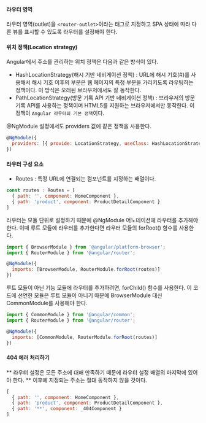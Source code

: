 #### 라우터 영역
라우터 영역(outlet)을 `<router-outlet>`이라는 태그로 지정하고 SPA 상태에 따라 다른 뷰를 표시할 수 있도록 라우터를 설정해야 한다.

#### 위치 정책(Location strategy)
Angular에서 주소를 관리하는 위치 정책은 다음과 같은 방식이 있다.
- HashLocationStrategy(해시 기반 네비게이션 정책) : URL에 해시 기호(#)를 사용해서 해시 기호 이후의 부분은 웹 페이지의
특정 부분을 가리키도록 라우팅하는 정책이다. 이 방식은 오래된 브라우저에서도 잘 동작한다.
- PathLocationStrategy(방문 기록 API 기반 네비게이션 정책) : 브라우저의 방문 기록 API를 사용하는 정책이며 HTML5를 지원하는
브라우저에서만 동작한다. 이 정책이 `Angular 라우터의 기본 정책`이다.

@NgModule 설정에서도 providers 값에 같은 정책을 사용한다.
```js
@NgModule({
  providers: [{ provide: LocationStrategy, useClass: HashLocationStrategy }]
})
```

#### 라우터 구성 요소
- Routes : 특정 URL에 연결되는 컴포넌트를 지정하는 배열이다.
```js
const routes : Routes = [
  { path: '', component: HomeComponent },
  { path: 'product', component: ProductDetailComponent }
]
```

라우터는 모듈 단위로 설정하기 때문에 @NgModule 어노테이션에 라우터를 추가해야 한다.
이때 루트 모듈에 라우터를 추가한다면 라우터 모듈의 forRoot() 함수를 사용한다.
```js
import { BrowserModule } from '@angular/platform-browser';
import { RouterModule } from '@angular/router';

@NgModule({
  imports: [BrowserModule, RouterModule.forRoot(routes)]
})
```

루트 모듈이 아닌 기능 모듈에 라우터를 추가하려면, forChild() 함수를 사용한다.
이 코드에 선언한 모듈은 루트 모듈이 아니기 때문에 BrowserModule 대신 CommonModule를 사용해야 한다.
```js
import { CommonModule } from '@angular/common';
import { RouterModule } from '@angular/router';

@NgModule({
  imports: [CommonModule, RouterModule.forRoot(routes)]
})
```

#### 404 에러 처리하기
** 라우터 설정은 모든 주소에 대해 만족하기 때문에 라우터 설정 배열의 마지막에 있어야 한다. ** 이후에 지정되는 주소는 절대 동작하지 않을 것이다.
```js
[
  { path: '', component: HomeComponent },
  { path: 'product', component: ProductDetailComponent },
  { path: '**', component: _404Component }
]
```